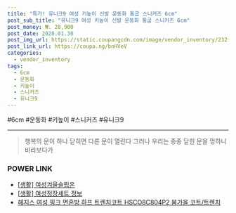 ```yaml
--- 
title: "특가! 유니크9 여성 키높이 신발 운동화 통굽 스니커즈 6cm" 
post_sub_title: "유니크9 여성 키높이 신발 운동화 통굽 스니커즈 6cm" 
post_money: ₩. 28,900 
post_date: 2020.01.30 
post_img_url: https://static.coupangcdn.com/image/vendor_inventory/232f/bfd4ffa8594a1fade06e0146026e7075c122ad49b6a93a03fae487409941.jpg 
post_link_url: https://coupa.ng/bnHVeV 
categories: 
  - vendor_inventory 
tags: 
  - 6cm 
  - 운동화 
  - 키높이 
  - 스니커즈 
  - 유니크9 
--- 
```

  #6cm #운동화 #키높이 #스니커즈 #유니크9 
<hr> 

> 행복의 문이 하나 닫히면 다른 문이 열린다 그러나 우리는 종종 닫힌 문을 멍하니 바라보다가 


### POWER LINK

* <a href="https://blog.naver.com/fasyy4321/221759008123" target="_blank"> [생활] 여성겨울슬립온  </a>
* <a href="https://blog.naver.com/fasyy4321/221761944019" target="_blank"> [생활] 여성정장세트 정보 </a>
* <a href="https://blog.naver.com/fasyy4321/221787182951" target="_blank">헤지스 여성 핑크 면혼방 하프 트렌치코트 HSCO8C804P2 봄가을 코트/트렌치</a>
